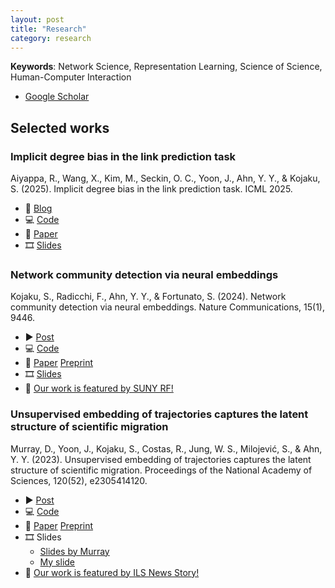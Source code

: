 ```yaml
---
layout: post
title: "Research"
category: research
---
```


**Keywords**: Network Science, Representation Learning, Science of Science, Human-Computer Interaction

- [Google Scholar](https://scholar.google.com/citations?user=IyWt4R4AAAAJ&hl=en)

## Selected works

### Implicit degree bias in the link prediction task

Aiyappa, R., Wang, X., Kim, M., Seckin, O. C., Yoon, J., Ahn, Y. Y., & Kojaku, S. (2025). Implicit degree bias in the link prediction task. ICML 2025.

- 📝 [Blog](posts/degree-bias-in-link-prediction)
- 💻 [Code](https://github.com/skojaku/degree-corrected-link-prediction-benchmark)
- 📄 [Paper](https://arxiv.org/abs/2505.08092)
- 🎞️ [Slides](https://drive.google.com/file/d/1G7ducmkgBF8vRwVdBZoGYqtf-ZcV17Ta/view?usp=sharing)

### Network community detection via neural embeddings

Kojaku, S., Radicchi, F., Ahn, Y. Y., & Fortunato, S. (2024). Network community detection via neural embeddings. Nature Communications, 15(1), 9446.

- ▶️ [Post](https://x.com/skojaku/status/1854941022318465354)
- 💻 [Code](https://github.com/skojaku/community-detection-via-neural-embedding)
- 📄 [Paper](https://www.nature.com/articles/s41467-024-52355-w) [Preprint](https://arxiv.org/abs/2306.13400)
- 🎞️ [Slides](https://drive.google.com/file/d/1g3TN-P0TbJ6Iigt9UNg_ZwNadvQHMYq-/view?usp=sharing)
- 🚀 [Our work is featured by SUNY RF!](https://www.rfsuny.org/rf-news/bu-new-research/bu-new-research.html)


### Unsupervised embedding of trajectories captures the latent structure of scientific migration

Murray, D., Yoon, J., Kojaku, S., Costas, R., Jung, W. S., Milojević, S., & Ahn, Y. Y. (2023). Unsupervised embedding of trajectories captures the latent structure of scientific migration. Proceedings of the National Academy of Sciences, 120(52), e2305414120.

- ▶️ [Post](https://x.com/skojaku/status/1854941022318465354)
- 💻 [Code](https://github.com/skojaku/community-detection-via-neural-embedding)
- 📄 [Paper](https://www.nature.com/articles/s41586-019-1335-8) [Preprint](https://arxiv.org/abs/2306.13400)
- 🎞️ Slides
  - [Slides by Murray](https://www.dropbox.com/scl/fi/z0cce94s6d7c93sjks91a/2021-copenhagen.pdf?rlkey=h83jsnf2zmcp8x4lfzolif0id&e=1&dl=0)
  - [My slide](https://drive.google.com/file/d/1RfXjy7-v0WG7ezUreFXbrfK9YQf30gRE/view?usp=sharing)
- 🚀 [Our work is featured by ILS News Story!](https://ils.indiana.edu/news/story.html?story=Luddy-researchers-coauthor-paper-to-address-scientific-migration)
